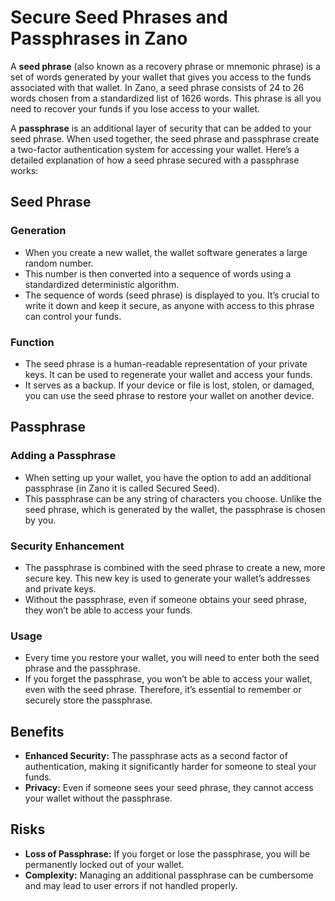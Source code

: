 # Secure Seed Phrases and Passphrases in Zano

A **seed phrase** (also known as a recovery phrase or mnemonic phrase) is a set of words generated by your wallet that gives you access to the funds associated with that wallet. In Zano, a seed phrase consists of 24 to 26 words chosen from a standardized list of 1626 words. This phrase is all you need to recover your funds if you lose access to your wallet.

A **passphrase** is an additional layer of security that can be added to your seed phrase. When used together, the seed phrase and passphrase create a two-factor authentication system for accessing your wallet.
Here’s a detailed explanation of how a seed phrase secured with a passphrase works:

## Seed Phrase

### Generation

- When you create a new wallet, the wallet software generates a large random number.
- This number is then converted into a sequence of words using a standardized deterministic algorithm.
- The sequence of words (seed phrase) is displayed to you. It’s crucial to write it down and keep it secure, as anyone with access to this phrase can control your funds.

### Function

- The seed phrase is a human-readable representation of your private keys. It can be used to regenerate your wallet and access your funds.
- It serves as a backup. If your device or file is lost, stolen, or damaged, you can use the seed phrase to restore your wallet on another device.

## Passphrase

### Adding a Passphrase

- When setting up your wallet, you have the option to add an additional passphrase (in Zano it is called Secured Seed).
- This passphrase can be any string of characters you choose. Unlike the seed phrase, which is generated by the wallet, the passphrase is chosen by you.

### Security Enhancement

- The passphrase is combined with the seed phrase to create a new, more secure key. This new key is used to generate your wallet’s addresses and private keys.
- Without the passphrase, even if someone obtains your seed phrase, they won’t be able to access your funds.

### Usage

- Every time you restore your wallet, you will need to enter both the seed phrase and the passphrase.
- If you forget the passphrase, you won’t be able to access your wallet, even with the seed phrase. Therefore, it’s essential to remember or securely store the passphrase.

## Benefits

- **Enhanced Security:** The passphrase acts as a second factor of authentication, making it significantly harder for someone to steal your funds.
- **Privacy:** Even if someone sees your seed phrase, they cannot access your wallet without the passphrase.

## Risks

- **Loss of Passphrase:** If you forget or lose the passphrase, you will be permanently locked out of your wallet.
- **Complexity:** Managing an additional passphrase can be cumbersome and may lead to user errors if not handled properly.

